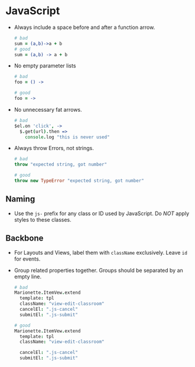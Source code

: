 # JavaScript

- Always include a space before and after a function arrow.

  ```coffeescript
  # bad
  sum = (a,b)->a + b
  # good
  sum = (a,b) -> a + b
  ```

- No empty parameter lists

  ```coffeescript
  # bad
  foo = () ->

  # good
  foo = ->
  ```

- No unnecessary fat arrows.

  ```coffeescript
  # bad
  $el.on 'click', ->
    $.get(url).then =>
      console.log "this is never used"
  ```

- Always throw Errors, not strings.

  ```coffeescript
  # bad
  throw "expected string, got number"

  # good
  throw new TypeError "expected string, got number"
  ```

## Naming
- Use the `js-` prefix for any class or ID used by JavaScript. Do *NOT* apply styles to these classes.

## Backbone
- For Layouts and Views, label them with `className` exclusively. Leave `id` for events.
- Group related properties together. Groups should be separated by an empty line.

  ```coffeescript
  # bad
  Marionette.ItemVew.extend
    template: tpl
    className: "view-edit-classroom"
    cancelEl: ".js-cancel"
    submitEl: ".js-submit"

  # good
  Marionette.ItemVew.extend
    template: tpl
    className: "view-edit-classroom"

    cancelEl: ".js-cancel"
    submitEl: ".js-submit"
  ```
